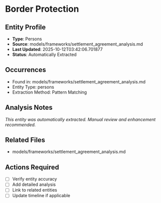 # Border Protection

## Entity Profile
- **Type**: Persons
- **Source**: models/frameworks/settlement_agreement_analysis.md
- **Last Updated**: 2025-10-12T03:42:06.701877
- **Status**: Automatically Extracted

## Occurrences
- Found in: models/frameworks/settlement_agreement_analysis.md
- Entity Type: persons
- Extraction Method: Pattern Matching

## Analysis Notes
*This entity was automatically extracted. Manual review and enhancement recommended.*

## Related Files
- models/frameworks/settlement_agreement_analysis.md

## Actions Required
- [ ] Verify entity accuracy
- [ ] Add detailed analysis
- [ ] Link to related entities
- [ ] Update timeline if applicable
